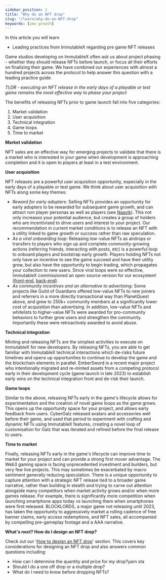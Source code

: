 ```yaml
---
sidebar_position: 2
title: "Why do an NFT drop"
slug: "/learn/why-do-an-NFT-drop"
keywords: [imx-growth]
---
```


In this article you will learn

- Leading practices from ImmutableX regarding pre game NFT releases

Game studios developing on ImmutableX often ask us about project phasing - whether they should release NFTs before launch, or focus all their efforts on finalizing their game. We have combined our experiences with almost a hundred projects across the protocol to help answer this question with a leading practice guide.

_Tl;DR - executing an NFT release in the early days of a playable or test game remains the most effective way to phase your project_

The benefits of releasing NFTs prior to game launch fall into five categories:

1. Market validation
2. User acquisition
3. Technical integration
4. Game loops
5. Time to market

**Market validation**

NFT sales are an effective way for emerging projects to validate that there is a market who is interested in your game when development is approaching completion and it is open to players at least in a test environment.

**User acquisition**

NFT releases are a powerful user acquisition opportunity, especially in the early days of a playable or test game. We think about user acquisition with NFTs along some key themes:

- _Reward for early adopters:_ Selling NFTs provides an opportunity for early adopters to be rewarded for subsequent game growth, and can attract non player personas as well as players (see [Naavik](https://naavik.co/digest/blockchain-players)). This not only increases your potential audience, but creates a group of holders who are incentivised to drive users and interest to your project. Our recommendation in current market conditions is to release an NFT with a utility linked to game growth or success rather than raw speculation.
- _As a viral onboarding loop:_ Releasing low-value NFTs as airdrops or transfers to players who sign up and complete community-growing actions (referring friends, interacting with posts, etc) is a powerful loop to onboard players and bootstrap early growth. Players holding NFTs not only have an incentive to see the game succeed and have their utility grow, but also have the opportunity to begin trading, which propagates your collection to new users. Since viral loops were so effective, ImmutableX commissioned an open source version for our ecosystem! ([front-end](https://github.com/moontek-io/imx-frontend), [back-end](https://github.com/moontek-io/web3-register-backend)).
- _As community incentives and an alternative to advertising:_ Some projects like Guild of Guardians offered low-value NFTs to new joiners and referrers in a more directly transactional way than PlanetQuest above, and grew to 250k+ community members at a significantly lower cost of acquisition than advertising. In addition, low-value NFTs and whitelists to higher-value NFTs were awarded for pro-community behaviors to further grow users and strengthen the community. Importantly these were retroactively awarded to avoid abuse.

**Technical integration**

Minting and releasing NFTs are the simplest activities to execute on ImmutableX for new developers. By releasing NFTs, you are able to get familiar with ImmutableX technical interactions which de-risks future timelines and opens up opportunities to continue to develop the game and the blockchain elements in parallel. EmberSword is a recent major project who intentionally migrated and re-minted assets from a competing protocol early in their development cycle (game launch in late 2023) to establish early wins on the technical integration front and de-risk their launch.

**Game loops**

Similar to the above, releasing NFTs early in the game's lifecycle allows for experimentation and the creation of novel game loops as the game grows. This opens up the opportunity space for your project, and allows early feedback from users. CyberGalz released avatars and accessories well before their game, and used that period to experiment with crafting and dynamic NFTs using ImmutableX features, creating a novel loop of customisation for Galz that was iterated and refined before the final release to users.

**Time to market**

Finally, releasing NFTs early in the game's lifecycle can improve time to market for your project and can provide a strong first mover advantage. The Web3 gaming space is facing unprecedented investment and builders, but very few live projects. This may sometimes be exacerbated by macro sentiment generally reducing speculation. There is a unique opportunity to capture attention with a strategic NFT release tied to a broader game narrative, rather than building in stealth and trying to carve out attention alongside many competitors when market activity grows and/or when more games release. For example, there is significantly more competition when launching smartphone apps today vs launching them when smartphones were first released. BLOCKLORDS, a major game not releasing until 2023, has taken the opportunity to aggressively market a rolling cadence of free banner claims, early access redemptions, and NFT sales, all accompanied by compelling pre-gameplay footage and a AAA narrative.

**What's next? How do I design an NFT drop?**

Check out our '[How to design an NFT drop](../designing-an-nft-drop/overview.md)' section. This covers key considerations for designing an NFT drop and also answers common questions including:

- How can I determine the quantity and price for my drop?yarn sta
- Should I do a one off drop or a multiple drop?
- What do I need to know before dropping NFTs?


